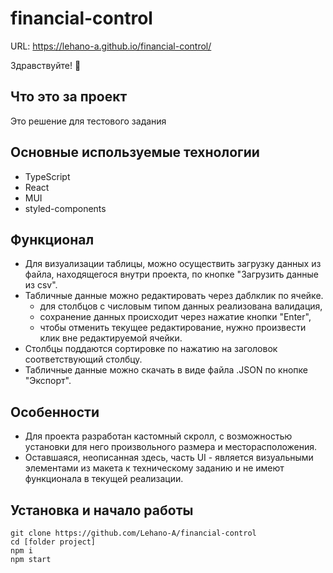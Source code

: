 # financial-control

URL: https://lehano-a.github.io/financial-control/

Здравствуйте! 🖖

## Что это за проект
Это решение для тестового задания

## Основные используемые технологии
- TypeScript
- React
- MUI
- styled-components

## Функционал
- Для визуализации таблицы, можно осуществить загрузку данных из файла, находящегося внутри проекта, по кнопке "Загрузить данные из csv".
- Табличные данные можно редактировать через даблклик по ячейке.
  - для столбцов с числовым типом данных реализована валидация,
  - сохранение данных происходит через нажатие кнопки "Enter",
  - чтобы отменить текущее редактирование, нужно произвести клик вне редактируемой ячейки.
- Столбцы поддаются сортировке по нажатию на заголовок соответствующий столбцу. 
- Табличные данные можно скачать в виде файла .JSON по кнопке "Экспорт".

## Особенности
- Для проекта разработан кастомный скролл, с возможностью установки для него произвольного размера и месторасположения.
- Оставшаяся, неописанная здесь, часть UI - является визуальными элементами из макета к техническому заданию и не имеют функционала в текущей реализации.

## Установка и начало работы
```
git clone https://github.com/Lehano-A/financial-control
cd [folder project]
npm i
npm start
```
